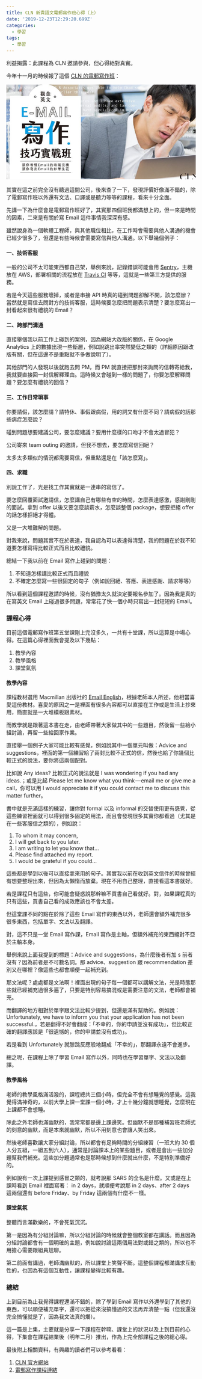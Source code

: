 ```yaml
---
title: CLN 新貴語文電郵寫作班心得（上）
date: '2019-12-23T12:29:20.699Z'
categories:
  - 學習
tags:
  - 學習
---
```


利益揭露：此課程為 CLN 邀請參與，但心得絕對真實。

今年十一月的時候報了這個 [CLN 的電郵寫作班](https://www.accupass.com/event/1911120132199708821210)：

![](/img/cln-email-writing-part1-5262fcd9ff79/1__mimKYGH2f7yU7RMOUSXV3Q.jpeg)

其實在這之前完全沒有聽過這間公司，後來查了一下，發現評價好像滿不錯的，除了電郵寫作班以外還有文法、口譯或是聽力等等的課程，看來十分全面。

先講一下為什麼會是電郵寫作班好了，其實那四個班我都滿想上的，但一來是時間的因素，二來是有關於寫 Email 這件事情我深深有感。

雖然說身為一個軟體工程師，與其他職位相比，在工作時會需要與他人溝通的機會已經少很多了，但還是有些時候會需要寫信與他人溝通。以下舉幾個例子：

#### 一、技術客服

一般的公司不太可能東西都自己架，舉例來說，記錄錯誤可能會用 [Sentry](https://sentry.io/welcome/)，主機放在 AWS，部署相關的流程放在 [Travis CI](https://travis-ci.org/) 等等，這就是一些第三方提供的服務。

若是今天這些服務壞掉，或者是串接 API 時真的碰到問題卻解不開，該怎麼辦？當然就是寫信去問對方的技術客服，這時候要怎麼把問題表示清楚？要怎麼寫出一封看起來很有禮貌的 Email？

#### 二、跨部門溝通

直接舉個我以前工作上碰到的案例，因為網站大改版的關係，在 Google Analytics 上的數據出現一些斷層，例如說跳出率突然變低之類的（詳細原因跟改版有關，但在這邊不是重點就不多做說明了）。

其他部門的人發現以後就跑去問 PM，而 PM 就直接把那封來詢問的信轉寄給我，我就要直接回一封信解釋理由。這時候又會碰到一樣的問題了，你要怎麼解釋問題？要怎麼有禮貌的回信？

#### 三、工作日常瑣事

你要請假，該怎麼請？請特休、事假跟病假，用的詞又有什麼不同？請病假的話那些病症怎麼說？

碰到問題想要建議公司，要怎麼建議？要用什麼樣的口吻才不會太過冒犯？

公司寄來 team outing 的邀請，但我不想去，要怎麼寫信回絕？

太多太多類似的情況都需要寫信，但重點還是在「該怎麼寫」。

#### 四、求職

別說工作了，光是找工作其實就是一連串的寫信了。

要怎麼回覆面試邀請信，怎麼講自己有哪些有空的時間，怎麼表達感激，感謝剛剛的面試。拿到 offer 以後又要怎麼談薪水，怎麼談整個 package，想要拒絕 offer 的話怎樣拒絕才得體。

又是一大堆難解的問題。

對我來說，問題其實不在於表達，我自認為可以表達得清楚，我的問題在於我不知道要怎樣寫得比較正式而且比較禮貌。

總結一下我以前在 Email 寫作上碰到的問題：

1.  不知道怎樣講比較正式而且禮貌
2.  不確定怎麼寫一些很固定的句子（例如說回絕、答應、表達感謝、請求等等）

所以看到這個課程邀請的時候，沒有猶豫太久就決定要報名參加了。因為我是真的在寫英文 Email 上碰過很多問題，常常花了快一個小時只寫出一封短短的 Email。

### 課程心得

目前這個電郵寫作班第五堂課剛上完沒多久，一共有十堂課，所以這算是中場心得。在這篇心得裡面我會提及以下幾點：

1.  教學內容
2.  教學風格
3.  課堂氣氛

#### 教學內容

課程教材選用 Macmillan 出版社的 [Email English](http://www.businessenglishonline.net/book/email-english/)，根據老師本人所述，他相當喜愛這份教材。喜愛的原因之一是裡面有很多內容都可以直接在工作或是生活上抄來用，簡直就是一大堆模板跟素材。

而教學就是跟著這本書在走，由老師帶著大家做其中的一些題目，然後留一些給小組討論，再留一些給回家作業。

直接舉一個例子大家可能比較有感覺，例如說其中一個單元叫做：Advice and suggestions，裡面的第一個練習給了兩封比較不正式的信，然後也給了你幾個比較正式的說法，要你將這兩個配對。

比如說 Any ideas? 比較正式的說法就是 I was wondering if you had any ideas.；或是比起 Please let me know what you think — email me or give me a call，你可以用 I would appreciate it if you could contact me to discuss this matter further。

書中就是充滿這樣的練習，讓你對 formal 以及 informal 的交替使用更有感覺，從這些練習裡面就可以得到很多固定的用法，而且會發現很多其實你都看過（尤其是在一些客服信之類的），例如說：

1.  To whom it may concern,
2.  I will get back to you later.
3.  I am writing to let you know that…
4.  Please find attached my report.
5.  I would be grateful if you could…

這些都是學到以後可以直接拿來用的句子。其實我以前在收到英文信件的時候曾經有想要整理出來，但因為太懶惰而放棄。現在不用自己整理，直接看這本書就好。

若是課程只有這些，你可能會疑惑說那幹嘛不買書自己看就好。對，如果課程真的只有這些，買書自己看的成效應該也不會太差。

但這堂課不同的點在於除了這些 Email 寫作的東西以外，老師還會額外補充很多很多東西，包括單字、文法以及翻譯。

對，這不只是一堂 Email 寫作課，Email 寫作是主軸，但額外補充的東西絕對不亞於主軸本身。

舉例來說上面我提到的標題：Advice and suggestions，為什麼後者有加 s 前者沒有？因為前者是不可數名詞。那 advice、suggestion 跟 recommendation 差別又在哪裡？像這些也都會順便一起補充到。

那文法呢？處處都是文法啊！裡面出現的句子每一個都可以講解文法，光是時態那些就已經補充過很多遍了，只要是特別容易搞混或是需要注意的文法，老師都會補充。

而翻譯的地方相對於單字跟文法比較少提到，但還是滿有幫助的。例如說：Unfortunately, we have to inform you that your application has not been successful.，若是翻得不好會翻成：「不幸的，你的申請並沒有成功」，但比較正確的翻譯應該是「很遺憾的，你的申請並沒有成功」。

若是看到 Unfortunately 就膝跳反應般地翻成「不幸的」，那翻譯永遠不會進步。

總之呢，在課程上除了學習 Email 寫作以外，同時也在學習單字、文法以及翻譯。

#### 教學風格

老師的教學風格滿活潑的，課程總共三個小時，但完全不會有想睡覺的感覺。這我覺得滿神奇的，以前大學上課一堂課一個小時，才上十幾分鐘就想睡覺，怎麼現在上課都不會想睡。

除此之外老師也滿幽默的，我常常都是邊上課邊笑。但幽默不是那種補習班老師式的刻意的幽默，而是本來就幽默，所以不用刻意也會讓人笑出來。

然後老師喜歡讓大家分組討論，所以都會有足夠時間的分組練習（一班大約 30 個人分五組，一組五到六人），通常是討論課本上的某些題目，或者是會出一些加分題幫我們補充。這些加分題通常也是那時候想到什麼就出什麼，不是特別準備好的。

例如說有一次上課提到感冒之類的，就考說那 SARS 的全名是什麼。又或是在上課時看到 Email 裡面寫著： in 2 days，就順便考說那 in 2 days、after 2 days 這兩個還有 before Friday、by Friday 這兩個有什麼不一樣。

#### 課堂氣氛

整體而言滿歡樂的，不會死氣沉沉。

第一是因為有分組討論嘛，所以分組討論的時候就會整個教室都在講話。而且因為分組討論都會有一個明確的主題，例如說討論這兩個用法對或錯之類的，所以也不用擔心需要跟組員尬聊。

第二前面有講過，老師滿幽默的，所以課堂上笑聲不斷。這整個課程都滿講求互動性的，也因為有這個互動性，讓課程變得比較有趣。

### 總結

上到目前為止我覺得課程還滿不錯的，除了學到 Email 寫作以外還學到了其他的東西，可以順便補充單字，還可以把從來沒搞懂過的文法再弄清楚一點（但我還沒完全搞懂就是了，因為我文法真的爛）。

這一篇是上集，主要就是分享一下課程在幹嘛、課堂上的狀況以及上到目前的心得，下集會在課程結業後（明年二月）推出，作為上完全部課程之後的總心得。

最後附上相關資料，有興趣的讀者們可以參考看看：

1.  [CLN 官方網站](https://cln-asia.com/)
2.  [電郵寫作課程連結](https://www.accupass.com/event/1911120132199708821210)